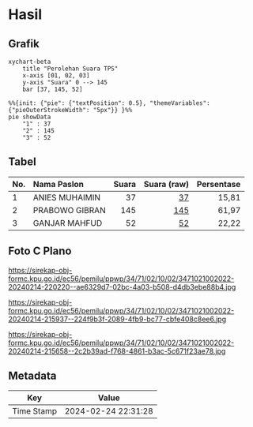# Hasil

## Grafik

```mermaid
xychart-beta
    title "Perolehan Suara TPS"
    x-axis [01, 02, 03]
    y-axis "Suara" 0 --> 145
    bar [37, 145, 52]
```

```mermaid
%%{init: {"pie": {"textPosition": 0.5}, "themeVariables": {"pieOuterStrokeWidth": "5px"}} }%%
pie showData
    "1" : 37
    "2" : 145
    "3" : 52
```

## Tabel

| No. | Nama Paslon    | Suara | Suara (raw) | Persentase |
|:--- |:-------------- | -----:| -----------:| ----------:|
| 1   | ANIES MUHAIMIN | 37    | [37][p-1]   | 15,81      |
| 2   | PRABOWO GIBRAN | 145   | [145][p-2]  | 61,97      |
| 3   | GANJAR MAHFUD  | 52    | [52][p-3]   | 22,22      |


[p-1]: https://github.com/gigit-pemilu/pemilu-2024-34-di-yogyakarta/blob/main/pilpres/hitung-suara/sub/34-di-yogyakarta/sub/71-kota-yogyakarta/sub/02-jetis/sub/1002-cokrodiningratan/sub/022-tps/sub/paslon-1.txt
[p-2]: https://github.com/gigit-pemilu/pemilu-2024-34-di-yogyakarta/blob/main/pilpres/hitung-suara/sub/34-di-yogyakarta/sub/71-kota-yogyakarta/sub/02-jetis/sub/1002-cokrodiningratan/sub/022-tps/sub/paslon-2.txt
[p-3]: https://github.com/gigit-pemilu/pemilu-2024-34-di-yogyakarta/blob/main/pilpres/hitung-suara/sub/34-di-yogyakarta/sub/71-kota-yogyakarta/sub/02-jetis/sub/1002-cokrodiningratan/sub/022-tps/sub/paslon-3.txt

## Foto C Plano

https://sirekap-obj-formc.kpu.go.id/ec56/pemilu/ppwp/34/71/02/10/02/3471021002022-20240214-220220--ae6329d7-02bc-4a03-b508-d4db3ebe88b4.jpg

https://sirekap-obj-formc.kpu.go.id/ec56/pemilu/ppwp/34/71/02/10/02/3471021002022-20240214-215937--224f9b3f-2089-4fb9-bc77-cbfe408c8ee6.jpg

https://sirekap-obj-formc.kpu.go.id/ec56/pemilu/ppwp/34/71/02/10/02/3471021002022-20240214-215658--2c2b39ad-f768-4861-b3ac-5c671f23ae78.jpg


## Metadata

| Key        | Value               |
| ---------- | ------------------- |
| Time Stamp | 2024-02-24 22:31:28 |



